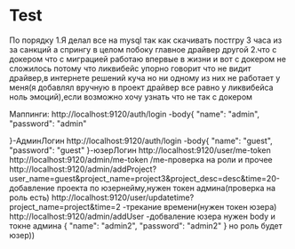 # Test
По порядку
1.Я делал все на mysql так как cкачивать постгру 3 часа из за санкций а спрингу в целом побоку главное драйвер другой
2.что с докером что с миграцией работаю впервые в жизни и вот с докером не сложилось потому что ликвибейс упорно говорит что не видит драйвер,в интернете решений куча но ни одному из них не работает у меня(я добавлял вручную в проект драйвер все равно у ликвибейса ноль эмоций),если возможно хочу узнать что не так с докером

Маппинги:
http://localhost:9120/auth/login -body{
    "name": "admin",
    "password": "admin"

}-АдминЛогин 
http://localhost:9120/auth/login -body{
    "name": "guest",
    "password": "guest"
}-юзерЛогин
http://localhost:9120/user/me-token
http://localhost:9120/admin/me-token
/me-проверка на роли и прочее
http://localhost:9120/admin/addProject?user_name=guest&project_name=project3&project_desc=desc&time=20-добавление проекта по юзернейму,нужен токен админа(проверка на роль есть)
http://localhost:9120/user/updatetime?project_name=project&time=2 -трекание времени(нужен токен юзера)
http://localhost:9120/admin/addUser -добваление юзера нужен body и токне админа
{
    "name": "admin2",
    "password": "admin2"
}
но роль будет юзер))

